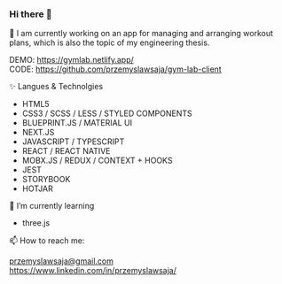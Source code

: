 ### Hi there 👋


🔭 I am currently working on an app for managing and arranging workout plans, which is also the topic of my engineering thesis.

DEMO: https://gymlab.netlify.app/ <br />
CODE: https://github.com/przemyslawsaja/gym-lab-client

✨ Langues & Technolgies 

- HTML5
- CSS3 / SCSS / LESS / STYLED COMPONENTS
- BLUEPRINT.JS / MATERIAL UI
- NEXT.JS
- JAVASCRIPT / TYPESCRIPT
- REACT / REACT NATIVE
- MOBX.JS / REDUX / CONTEXT + HOOKS
- JEST
- STORYBOOK 
- HOTJAR

🌱 I’m currently learning
- three.js

📫 How to reach me:

przemyslawsaja@gmail.com <br />
https://www.linkedin.com/in/przemyslawsaja/
